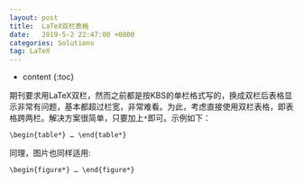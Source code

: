 ```yaml
---
layout: post
title:  LaTeX双栏表格
date:   2019-5-2 22:47:00 +0800
categories: Solutions
tag: LaTeX
---
```


* content
{:toc}


期刊要求用LaTeX双栏，然而之前都是按KBS的单栏格式写的，换成双栏后表格显示非常有问题，基本都超过栏宽，非常难看。为此，考虑直接使用双栏表格，即表格跨两栏。解决方案很简单，只要加上`*`即可。示例如下：
```
\begin{table*} … \end{table*}
```
同理，图片也同样适用:
```
\begin{figure*} … \end{figure*}
```